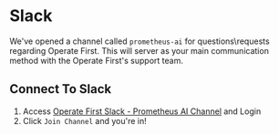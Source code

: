 # Slack
We've opened a channel called `prometheus-ai` for questions\requests regarding Operate First. 
This will server as your main communication method with the Operate First's support team.


## Connect To Slack
1. Access [Operate First Slack - Prometheus AI Channel](https://operatefirst.slack.com/archives/C02VC2U6KA8) and Login
2. Click `Join Channel` and you're in!


